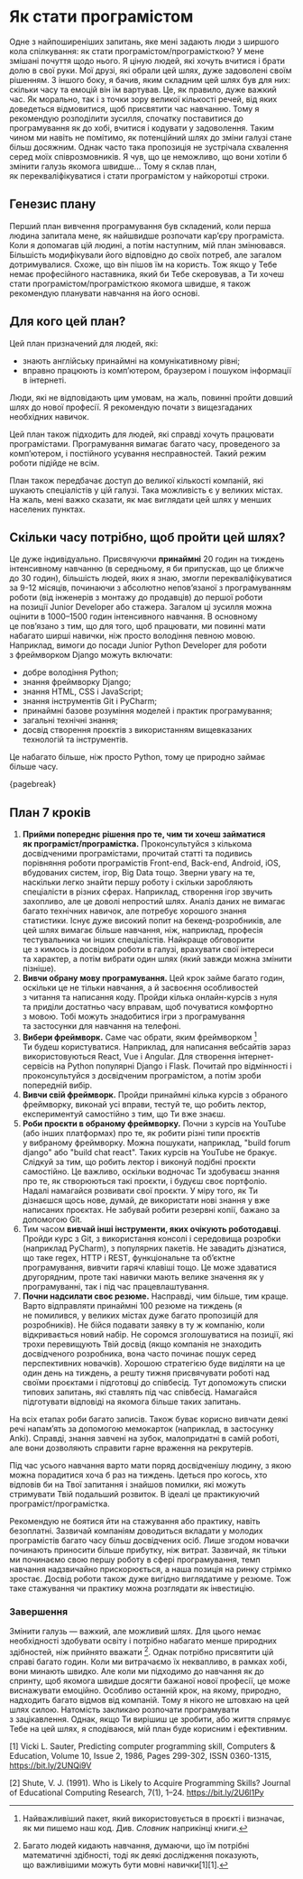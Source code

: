# Як стати програмістом

Одне з&nbsp;найпоширеніших запитань, яке мені задають люди з&nbsp;ширшого кола спілкування: як&nbsp;стати програмістом/програмісткою? У мене змішані почуття щодо нього. Я ціную людей, які хочуть вчитися і брати долю в&nbsp;свої руки. Мої друзі, які обрали цей шлях, дуже задоволені своїм рішенням. З іншого боку, я бачив, яким складним цей шлях був для них: скільки часу та&nbsp;емоцій він їм вартував. Це, як&nbsp;правило, дуже важкий час. Як морально, так і з&nbsp;точки зору великої кількості речей, від яких доведеться відмовитися, щоб присвятити час&nbsp;навчанню. Тому я рекомендую розподілити зусилля, спочатку поставитися до програмування як&nbsp;до хобі, вчитися і кодувати у&nbsp;задоволення. Таким чином ми&nbsp;навіть не&nbsp;помітимо, як&nbsp;потенційний шлях до зміни галузі стане більш досяжним. Однак часто така пропозиція не&nbsp;зустрічала схвалення серед моїх співрозмовників. Я чув, що&nbsp;це&nbsp;неможливо, що&nbsp;вони хотіли б змінити галузь якомога швидше... Тому я склав план, як&nbsp;перекваліфікуватися і стати програмістом у&nbsp;найкоротші строки.

## Генезис плану

Перший план вивчення програмування був складений, коли перша людина запитала мене, як&nbsp;найшвидше розпочати кар’єру програміста. Коли я допомагав цій людині, а потім наступним, мій план змінювався. Більшість модифікували його відповідно до своїх потреб, але загалом дотримувалися. Схоже, що&nbsp;він пішов їм на&nbsp;користь. Тож якщо у&nbsp;Тебе немає професійного наставника, який би Тебе скеровував, а Ти&nbsp;хочеш стати програмістом/програмісткою якомога швидше, я також рекомендую планувати навчання на&nbsp;його основі.

## Для кого цей план?

Цей план призначений для людей, які:

- знають англійську принаймні на&nbsp;комунікативному рівні;
- вправно працюють із комп’ютером, браузером і пошуком інформації в&nbsp;інтернеті.

Люди, які не&nbsp;відповідають цим умовам, на&nbsp;жаль, повинні пройти довший шлях до нової професії. Я рекомендую почати з&nbsp;вищезгаданих необхідних навичок.

Цей план також підходить для людей, які справді хочуть працювати програмістами. Програмування вимагає багато часу, проведеного за комп’ютером, і постійного усування несправностей. Такий режим роботи підійде не&nbsp;всім.

План також передбачає доступ до великої кількості компаній, які шукають спеціалістів у&nbsp;цій галузі. Така можливість є у&nbsp;великих містах. На жаль, мені важко сказати, як&nbsp;має виглядати цей шлях у&nbsp;менших населених пунктах.

## Скільки часу потрібно, щоб пройти цей шлях?

Це дуже індивідуально. Присвячуючи **принаймні** 20 годин на&nbsp;тиждень інтенсивному навчанню (в середньому, я би припускав, що&nbsp;це&nbsp;ближче до 30 годин), більшість людей, яких я знаю, змогли перекваліфікуватися за 9-12 місяців, починаючи з&nbsp;абсолютно непов’язаної з&nbsp;програмуванням роботи (від інженерів з&nbsp;монтажу до продавців) до першої роботи на&nbsp;позиції Junior Developer або стажера. Загалом ці зусилля можна оцінити в&nbsp;1000–1500 годин інтенсивного навчання. В основному це&nbsp;пов’язано з&nbsp;тим, що&nbsp;для того, щоб працювати, ми&nbsp;повинні мати набагато ширші навички, ніж просто володіння певною мовою. Наприклад, вимоги до посади Junior Python Developer для роботи з&nbsp;фреймворком Django можуть включати:

- добре володіння Python;
- знання фреймворку Django;
- знання HTML, CSS і JavaScript;
- знання інструментів Git і PyCharm;
- принаймні базове розуміння моделей і практик програмування;
- загальні технічні знання;
- досвід створення проєктів з&nbsp;використанням вищевказаних технологій та&nbsp;інструментів.

Це набагато більше, ніж просто Python, тому це&nbsp;природно займає більше часу.

{pagebreak}

## План 7 кроків

1. **Прийми попереднє рішення про те, чим ти хочеш займатися як&nbsp;програміст/програмістка.** Проконсультуйся з&nbsp;кількома досвідченими програмістами, прочитай статті та&nbsp;подивись порівняння роботи програмістів Front-end, Back-end, Android, iOS, вбудованих систем, ігор, Big Data тощо. Зверни увагу на&nbsp;те, наскільки легко знайти першу роботу і скільки заробляють спеціалісти в&nbsp;різних сферах. Наприклад, створення ігор звучить захопливо, але це&nbsp;доволі непростий шлях. Аналіз даних не&nbsp;вимагає багато технічних навичок, але потребує хорошого знання статистики. Існує дуже високий попит на&nbsp;бекенд-розробників, але цей шлях вимагає більше навчання, ніж, наприклад, професія тестувальника чи інших спеціалістів. Найкраще обговорити це&nbsp;з&nbsp;кимось із досвідом роботи в&nbsp;галузі, врахувати свої інтереси та&nbsp;характер, а потім вибрати один шлях (який завжди можна змінити пізніше).
2. **Вивчи обрану мову програмування.** Цей крок займе багато годин, оскільки це&nbsp;не&nbsp;тільки навчання, а й засвоєння особливостей з&nbsp;читання та&nbsp;написання коду. Пройди кілька онлайн-курсів з&nbsp;нуля та&nbsp;приділи достатньо часу вправам, щоб почуватися комфортно з&nbsp;мовою. Тобі можуть знадобитися ігри з&nbsp;програмування та&nbsp;застосунки для навчання на&nbsp;телефоні.
3. **Вибери фреймворк.** Саме час&nbsp;обрати, яким фреймворком [^505_2] Ти&nbsp;будеш користуватися. Наприклад, для написання вебсайтів зараз використовуються React, Vue і Angular. Для створення інтернет-сервісів на&nbsp;Python популярні Django і Flask. Почитай про відмінності і проконсультуйся з&nbsp;досвідченим програмістом, а потім зроби попередній вибір.
4. **Вивчи свій фреймворк.** Пройди принаймні кілька курсів з&nbsp;обраного фреймворку, виконай усі вправи, тестуй те, що&nbsp;робить лектор, експериментуй самостійно з&nbsp;тим, що&nbsp;Ти вже знаєш.
5. **Роби проєкти в&nbsp;обраному фреймворку.** Почни з&nbsp;курсів на&nbsp;YouTube (або інших платформах) про те, як&nbsp;робити різні типи проєктів у&nbsp;вибраному фреймворку. Можна пошукати, наприклад, "build forum django" або "build chat react". Таких курсів на&nbsp;YouTube не&nbsp;бракує. Слідкуй за тим, що&nbsp;робить лектор і виконуй подібні проєкти самостійно. Це важливо, оскільки водночас Ти&nbsp;здобуваєш знання про те, як&nbsp;створюються такі проєкти, і будуєш своє портфоліо. Надалі намагайся розвивати свої проєкти. У міру того, як&nbsp;Ти дізнаєшся щось нове, думай, де&nbsp;використати нові знання у&nbsp;вже написаних проєктах. Не забувай робити резервні копії, бажано за допомогою Git.
6. Тим часом **вивчай інші інструменти, яких очікують роботодавці**. Пройди курс з&nbsp;Git, з&nbsp;використання консолі і середовища розробки (наприклад PyCharm), з&nbsp;популярних пакетів. Не завадить дізнатися, що&nbsp;таке regex, HTTP і REST, функціональне та&nbsp;об’єктне програмування, вивчити гарячі клавіші тощо. Це може здаватися другорядним, проте такі навички мають велике значення як&nbsp;у програмуванні, так і під час&nbsp;працевлаштування.
7. **Почни надсилати своє резюме.** Насправді, чим більше, тим краще. Варто відправляти принаймні 100 резюме на&nbsp;тиждень (я не&nbsp;помилився, у&nbsp;великих містах дуже багато пропозицій для розробників). Не бійся подавати заявку в&nbsp;ту ж компанію, коли відкривається новий набір. Не соромся зголошуватися на&nbsp;позиції, які трохи перевищують Твій досвід (якщо компанія не&nbsp;знаходить досвідченого розробника, вона часто починає пошук серед перспективних новачків). Хорошою стратегією буде виділяти на&nbsp;це один день на&nbsp;тиждень, а решту тижня присвячувати роботі над своїми проєктами і підготовці до співбесід. Тут допоможуть списки типових запитань, які ставлять під час&nbsp;співбесід. Намагайся підготувати відповіді на&nbsp;якомога більше таких запитань.

На всіх етапах роби багато записів. Також буває корисно вивчати деякі речі напам’ять за допомогою мемокарток (наприклад, в&nbsp;застосунку Anki). Справді, знання завчені на&nbsp;зубок, малопридатні в&nbsp;самій роботі, але вони дозволяють справити гарне враження на&nbsp;рекрутерів.

Під час&nbsp;усього навчання варто мати поряд досвідченішу людину, з&nbsp;якою можна порадитися хоча б раз на&nbsp;тиждень. Ідеться про когось, хто відповів би на&nbsp;Твої запитання і знайшов помилки, які можуть стримувати Твій подальший розвиток. В ідеалі це&nbsp;практикуючий програміст/програмістка.

Рекомендую не&nbsp;боятися йти на&nbsp;стажування або практику, навіть безоплатні. Зазвичай компаніям доводиться вкладати у&nbsp;молодих програмістів багато часу більш досвідчених осіб. Лише згодом новачки починають приносити більше прибутку, ніж витрат. Зазвичай, як&nbsp;тільки ми&nbsp;починаємо свою першу роботу в&nbsp;сфері програмування, темп навчання надзвичайно прискорюється, а наша позиція на&nbsp;ринку стрімко зростає. Досвід роботи також дуже вигідно виглядатиме у&nbsp;резюме. Тож таке стажування чи практику можна розглядати як&nbsp;інвестицію.

### Завершення

Змінити галузь — важкий, але можливий шлях. Для цього немає необхідності здобувати освіту і потрібно набагато менше природних здібностей, ніж прийнято вважати [^505_3]. Однак потрібно присвятити цій справі багато годин. Коли ми&nbsp;витрачаємо їх неквапливо, в&nbsp;рамках хобі, вони минають швидко. Але коли ми&nbsp;підходимо до навчання як&nbsp;до спринту, щоб якомога швидше досягти бажаної нової професії, це&nbsp;може виснажувати емоційно. Особливо останній крок, на&nbsp;якому, природно, надходить багато відмов від компаній. Тому я нікого не&nbsp;штовхаю на&nbsp;цей шлях силою. Натомість закликаю розпочати програмувати з&nbsp;зацікавлення. Однак, якщо Ти&nbsp;вирішиш це&nbsp;зробити, або життя спрямує Тебе на&nbsp;цей шлях, я сподіваюся, мій план буде корисним і ефективним.


[1] Vicki L. Sauter, Predicting computer programming skill, Computers & Education, Volume 10, Issue 2, 1986, Pages 299-302, ISSN 0360-1315, https://bit.ly/2UNQi9V


[2] Shute, V. J. (1991). Who is Likely to Acquire Programming Skills? Journal of Educational Computing Research, 7(1), 1–24. https://bit.ly/2U6l1Py


[^505_1]: Мені не&nbsp;вдалося уникнути вказування на&nbsp;рід, тому я використовуватиму форму програміст/програмістка.
[^505_2]: Найважливіший пакет, який використовується в&nbsp;проєкті і визначає, як&nbsp;ми&nbsp;пишемо наш код. Див. *Словник* наприкінці книги.
[^505_3]: Багато людей кидають навчання, думаючи, що&nbsp;їм потрібні математичні здібності, тоді як&nbsp;деякі дослідження показують, що&nbsp;важливішими можуть бути мовні навички[1][1].





